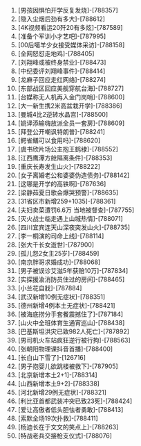 
1. [男孩因惧怕开学反复发烧]-[788357]
1. [隐入尘烟后劲有多大]-[788612]
1. [4K视频看运20歼20有多炫]-[787589]
1. [准备个军训小才艺吧]-[787995]
1. [00后噶羊少女接受媒体采访]-[788158]
1. [全网怒怼走地鸡]-[788405]
1. [刘翔峰或被终身禁业]-[788473]
1. [中纪委评刘翔峰事件]-[788414]
1. [龙麻子回应走红网络]-[788274]
1. [东部战区回应美舰穿航台海]-[788727]
1. [台媒称无人机再入金门岗哨]-[788600]
1. [大一新生携2米高盆栽开学]-[788386]
1. [曼城4比2逆转水晶宫]-[788500]
1. [姚译添输嗨放派全员一套房]-[788609]
1. [拜登公开嘲讽特朗普]-[788241]
1. [鳄雀鳝可以食用吗]-[788620]
1. [虞书欣片场公主抱王鹤棣]-[788552]
1. [江西鹰潭方舱隔离条件]-[788353]
1. [重庆长寿发生山火]-[788222]
1. [女子离婚老公和婆婆伪造债务]-[788142]
1. [这哪是开学的高铁啊]-[787636]
1. [梁静茹夏日歌会爆哭预警]-[788635]
1. [31省区市新增259+1035]-[788361]
1. [夫妇卖菜遭罚6.6万 当地被督查]-[787755]
1. [灭火战士临走遇上山城热情]-[788071]
1. [四川宜宾连天山深夜突发山火]-[788735]
1. [李一桐演的司命上线]-[788114]
1. [张大千长女逝世]-[787900]
1. [孤儿怨2女主25岁]-[788459]
1. [南京胖哥求婚成功]-[788068]
1. [男子被误诊艾滋5年获赔10万]-[787834]
1. [实探援渝消防员住过的房间]-[788465]
1. [小兰花自戕]-[787884]
1. [武汉新增10例无症状]-[788351]
1. [德州新增4例本土无症状]-[788421]
1. [被海底捞分手套餐震撼住了]-[787184]
1. [山火中全班体育生通宵巡山]-[788438]
1. [巴基斯坦洪灾已致982人死亡]-[787892]
1. [男司机火车站疯狂逆行被行拘]-[788563]
1. [张朝阳物理课抖音首播]-[788400]
1. [长白山下雪了]-[126716]
1. [男子抱婴儿欲跳楼被救下]-[787905]
1. [北京新增本土2+1]-[788314]
1. [山西新增本土9+2]-[788338]
1. [河北新增29例无症状]-[788321]
1. [利比亚首都武装冲突已致23死]-[788424]
1. [爱让高傲者低头胆怯者勇敢]-[788413]
1. [索默全场19次扑救]-[788411]
1. [杨迪长在于文文的笑点上]-[788263]
1. [特战老兵交接枪支仪式]-[788076]